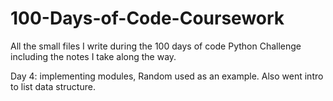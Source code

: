 # 100-Days-of-Code-Coursework
All the small files I write during the 100 days of code Python Challenge including the notes I take along the way. 

Day 4: implementing modules, Random used as an example. Also went intro to list data structure.
